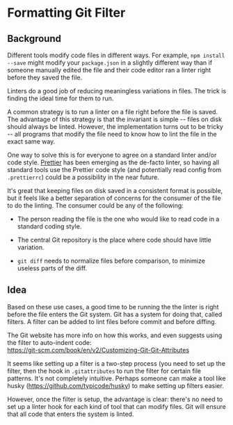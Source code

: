 # Formatting Git Filter

## Background

Different tools modify code files in different ways. For example, `npm install --save` might modify your `package.json` in a slightly different way than if someone manually edited the file and their code editor ran a linter right before they saved the file.

Linters do a good job of reducing meaningless variations in files. The trick is finding the ideal time for them to run.

A common strategy is to run a linter on a file right before the file is saved. The advantage of this strategy is that the invariant is simple -- files on disk should always be linted. However, the implementation turns out to be tricky -- all programs that modify the file need to know how to lint the file in the exact same way.

One way to solve this is for everyone to agree on a standard linter and/or code style. [Prettier](https://prettier.io/) has been emerging as the de-facto linter, so having all standard tools use the Prettier code style (and potentially read config from `.prettierrc`) could be a possibility in the near future.

It's great that keeping files on disk saved in a consistent format is possible, but it feels like a better separation of concerns for the consumer of the file to do the linting. The consumer could be any of the following:

- The person reading the file is the one who would like to read code in a standard coding style.

- The central Git repository is the place where code should have little variation.

- `git diff` needs to normalize files before comparison, to minimize useless parts of the diff.

## Idea

Based on these use cases, a good time to be running the the linter is right before the file enters the Git system. Git has a system for doing that, called filters. A filter can be added to lint files before commit and before diffing.

The Git website has more info on how this works, and even suggests using the filter to auto-indent code:\
<https://git-scm.com/book/en/v2/Customizing-Git-Git-Attributes>

It seems like setting up a filter is a two-step process (you need to set up the filter, then the hook in `.gitattributes` to run the filter for certain file patterns. It's not completely intuitive. Perhaps someone can make a tool like husky (<https://github.com/typicode/husky>) to make setting up filters easier.

However, once the filter is setup, the advantage is clear: there's no need to set up a linter hook for each kind of tool that can modify files. Git will ensure that all code that enters the system is linted.
